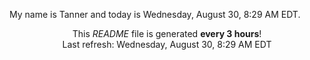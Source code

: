 My name is Tanner and today is Wednesday, August 30, 8:29 AM EDT.

<p align="center">This <i>README</i> file is generated <b>every 3 hours</b>!</br>Last refresh: Wednesday, August 30, 8:29 AM EDT<br /></p>
